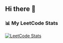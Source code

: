 ## Hi there 👋

### 📊 My LeetCode Stats

[![LeetCode Stats](https://leetcard.jacoblin.cool/NDQLo97hN6?theme=light&font=Karla&ext=activity)](https://leetcode.com/u/NDQLo97hN6/)

<!--
**Hank66688/Hank66688** is a ✨ _special_ ✨ repository because its `README.md` (this file) appears on your GitHub profile.

Here are some ideas to get you started:

- 🔭 I’m currently working on ...
- 🌱 I’m currently learning ...
- 👯 I’m looking to collaborate on ...
- 🤔 I’m looking for help with ...
- 💬 Ask me about ...
- 📫 How to reach me: ...
- 😄 Pronouns: ...
- ⚡ Fun fact: ...
-->
